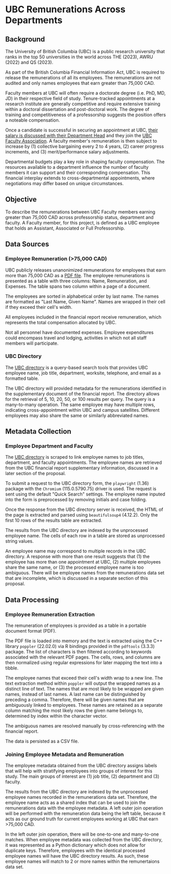 # UBC Remunerations Across Departments

## Background

The University of British Columbia (UBC) is a public research university that ranks in the top 50 universities in the world across THE (2023), AWRU (2022) and QS (2023). 

As part of the British Columbia Financial Information Act, UBC is required to release the remunerations of all its employees. The remunerations are not audited and only names employees that earn greater than 75,000 CAD.

Faculty members at UBC will often require a doctorate degree (i.e. PhD, MD, JD) in their respective field of study. Tenure-tracked appointments at a research institute are generally competitive and require extensive training within a doctoral dissertation and post-doctoral work. The degree of training and competitiveness of a professorship suggests the position offers a noteable compensation.

Once a candidate is successful in securing an appointment at UBC, [their salary is discussed with their Department Head](https://www.facultyassociation.ubc.ca/worklife/salaries/) and they join the [UBC Faculty Association](https://www.facultyassociation.ubc.ca/). A faculty member's remuneration is then subject to increase by (1) collective bargaining every 2 to 4 years, (2) career progress increments, and (3) merit/performance salary adjustments.

Departmental budgets play a key role in shaping faculty compensation. The resources available to a department influence the number of faculty members it can support and their corresponding compensation. This financial interplay extends to cross-departmental appointments, where negotiations may differ based on unique circumstances. 

## Objective

To describe the remunerations between UBC Faculty members earning greater than 75,000 CAD across professorship status, department and faculty. A Faculty member, for this project, is defined as a UBC employee that holds an Assistant, Associated or Full Professorship.

## Data Sources

### Employee Remuneration (>75,000 CAD)

UBC publicly releases unanonimized remunerations for employees that earn more than 75,000 CAD as a [PDF file](https://finance.ubc.ca/sites/finserv.ubc.ca/files/FY22%20UBC%20Statement%20of%20Financial%20Information.pdf). The employee remunerations is presented as a table with three columns: Name, Remuneration, and Expenses. The table spans two column within a page of a document.

The employees are sorted in alphabetical order by last name. The names are formatted as "Last Name, Given Name". Names are wrapped in their cell if they exceed their cell's width.

All employees included in the financial report receive remuneration, which represents the total compensation allocated by UBC.

Not all personnel have documented expenses. Employee expenditures could encompass travel and lodging, activities in which not all staff members will participate.

### UBC Directory

The [UBC directory](https://directory.ubc.ca/index.cfm) is a query-based search tools that provides UBC employee name, job title, department, worksite, telephone, and email as a formatted table.

The UBC directory will provided metadata for the remunerations identified in the supplementary document of the financial report. The directory allows for the retrieval of 5, 10, 20, 50, or 100 results per query. The query is a many-to-many operation. The same employee may have multiple rows, indicating cross-appointment within UBC and campus satellites. Different employees may also share the same or similarly abbreviated names. 

## Metadata Collection

### Employee Department and Faculty

The [UBC directory](https://directory.ubc.ca/index.cfm) is scraped to link employee names to job titles, department, and faculty appointments. The employee names are retrieved from the UBC financial report supplementary information, discussed in a later section of the proposal. 

To submit a request to the UBC directory form, the `playwright` (1.36) package with the `Chromium` (115.0.5790.75) driver is used. The request is sent using the default "Quick Search" settings. The employee name inputed into the form is preprocessed by removing initials and case folding.

Once the response from the UBC directory server is received, the HTML of the page is extracted and parsed using `beautifulsoup4` (4.12.2). Only the first 10 rows of the results table are extracted. 

The results from the UBC directory are indexed by the unprocessed employee name. The cells of each row in a table are stored as unprocessed string values.

An employee name may correspond to multiple records in the UBC directory. A response with more than one result suggests that (1) the employee has more than one appointment at UBC, (2) multiple employees share the same name, or (3) the processed employee name is too ambiguous. There will be employee names from the remunerations data set that are incomplete, which is discussed in a separate section of this proposal.

## Data Processing

### Employee Remuneration Extraction

The remuneration of employees is provided as a table in a portable document format (PDF). 

The PDF file is loaded into memory and the text is extracted using the C++ library `poppler` (22.02.0) via R bindings provided in the `pdftools` (3.3.3) package. The list of characters is then filtered according to keywords associated with the relevant PDF pages. The cells, rows, and columns are then normalized using regular expressions for later mapping the text into a tibble.

The employee names that exceed their cell's width wrap to a new line. The text extraction method within `poppler` will output the wrapped names as a distinct line of text. The names that are most likely to be wrapped are given names, instead of last names. A last name can be distinguished by preceding a comma. Therefore, there will be given names that are ambiguously linked to employees. These names are retained as a separate column matching the most likely rows the given name belongs to, determined by index within the character vector. 

The ambiguous names are resolved manually by cross-referencing with the financial report. 

The data is persisted as a CSV file.

### Joining Employee Metadata and Remuneration

The employee metadata obtained from the UBC directory assigns labels that will help with stratifying employees into groups of interest for this study. The main groups of interest are (1) job title, (2) department and (3) faculty.

The results from the UBC directory are indexed by the unprocessed employee names recorded in the remunerations data set. Therefore, the employee name acts as a shared index that can be used to join the remunerations data with the employee metadata. A left outer join operation will be performed with the remuneration data being the left table, because it acts as our ground truth for current employees working at UBC that earn >75,000 CAD.

In the left outer join operation, there will be one-to-one and many-to-one matches. When employee metadata was collected from the UBC directory, it was represented as a Python dictionary which does not allow for duplicate keys. Therefore, employees with the identical processed employee names will have the UBC directory results. As such, these employee names will match to 2 or more names within the remunertaions data set.